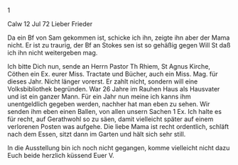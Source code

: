 <Herrn Dr Gundert>1

 Calw 12 Jul 72
Lieber Frieder

Da ein Bf von Sam gekommen ist, schicke ich ihn, zeigte ihn aber der Mama nicht. Er ist zu traurig, der Bf an Stokes sen ist so gehäßig gegen Will St daß ich ihn nicht weitergeben mag.

Ich bitte Dich nun, sende an Herrn Pastor Th Rhiem, St Agnus Kirche, Cöthen ein Ex. eurer Miss. Tractate und Bücher, auch ein Miss. Mag. für dieses Jahr. Nicht länger vorerst. Er zahlt nicht, sondern will eine Volksbibliothek begründen. War 26 Jahre im Rauhen Haus als Hausvater und ist ein ganzer Mann. Für ein Jahr nun meine ich kanns ihm unentgeldlich gegeben werden, nachher hat man eben zu sehen. Wir senden ihm eben einen Ballen, von allen unsern Sachen 1 Ex. Ich halte es für recht, auf Gerathwohl so zu säen, damit vielleicht später auf einem verlorenen Posten was aufgehe. 
Die liebe Mama ist recht ordentlich, schläft nach dem Essen, sitzt dann im Garten und hält sich sehr still.

In die Ausstellung bin ich noch nicht gegangen, komme vielleicht nicht dazu 
 Euch beide herzlich küssend
 Euer V.
